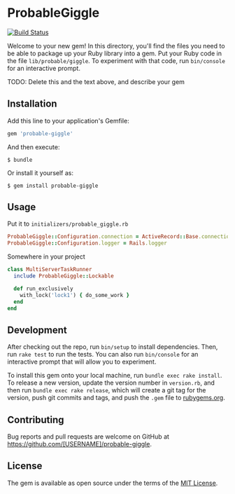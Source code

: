 # ProbableGiggle

[![Build Status](https://travis-ci.org/bookmate/probable-giggle.svg?branch=master)](https://travis-ci.org/tank-bohr/probable-giggle)

Welcome to your new gem! In this directory, you'll find the files you need to be able to package up your Ruby library into a gem. Put your Ruby code in the file `lib/probable/giggle`. To experiment with that code, run `bin/console` for an interactive prompt.

TODO: Delete this and the text above, and describe your gem

## Installation

Add this line to your application's Gemfile:

```ruby
gem 'probable-giggle'
```

And then execute:

    $ bundle

Or install it yourself as:

    $ gem install probable-giggle

## Usage

Put it to `initializers/probable_giggle.rb`


```ruby
ProbableGiggle::Configuration.connection = ActiveRecord::Base.connection
ProbableGiggle::Configuration.logger = Rails.logger
```

Somewhere in your project


```ruby
class MultiServerTaskRunner
  include ProbableGiggle::Lockable

  def run_exclusively
    with_lock('lock1') { do_some_work }
  end
end
```

## Development

After checking out the repo, run `bin/setup` to install dependencies. Then, run `rake test` to run the tests. You can also run `bin/console` for an interactive prompt that will allow you to experiment.

To install this gem onto your local machine, run `bundle exec rake install`. To release a new version, update the version number in `version.rb`, and then run `bundle exec rake release`, which will create a git tag for the version, push git commits and tags, and push the `.gem` file to [rubygems.org](https://rubygems.org).

## Contributing

Bug reports and pull requests are welcome on GitHub at https://github.com/[USERNAME]/probable-giggle.


## License

The gem is available as open source under the terms of the [MIT License](http://opensource.org/licenses/MIT).

